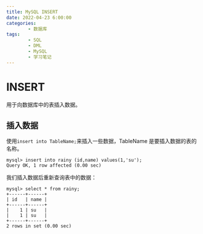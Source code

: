 ```yaml
---
title: MySQL INSERT
date: 2022-04-23 6:00:00
categories:
        - 数据库
tags:
        - SQL
        - DML
        - MySQL
        - 学习笔记
---
```


# INSERT

用于向数据库中的表插入数据。

## 插入数据

使用`insert into TableName;`来插入一些数据，TableName 是要插入数据的表的名称。

```MySQL
mysql> insert into rainy (id,name) values(1,'su');
Query OK, 1 row affected (0.00 sec)
```

我们插入数据后重新查询表中的数据：

```MySQL
mysql> select * from rainy;
+------+------+
| id   | name |
+------+------+
|    1 | su   |
|    1 | su   |
+------+------+
2 rows in set (0.00 sec)
```
